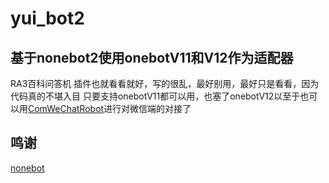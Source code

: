 # yui_bot2

## 基于nonebot2使用onebotV11和V12作为适配器
RA3百科问答机
插件也就看看就好，写的很乱，最好别用，最好只是看看，因为代码真的不堪入目
只要支持onebotV11都可以用，也塞了onebotV12以至于也可以用[ComWeChatRobot](https://github.com/JustUndertaker/ComWeChatBotClient)进行对微信端的对接了
## 鸣谢
[nonebot](https://v2.nonebot.dev/)
